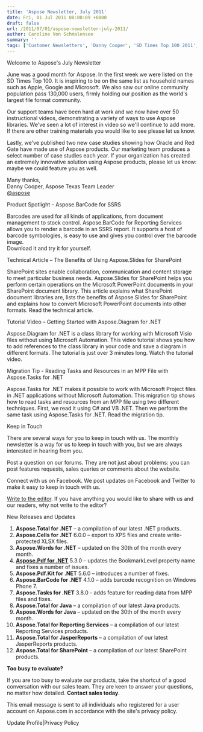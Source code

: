 ```yaml
---
title: 'Aspose Newsletter, July 2011'
date: Fri, 01 Jul 2011 08:00:09 +0000
draft: false
url: /2011/07/01/aspose-newsletter-july-2011/
author: Caroline Von Schmalensee
summary: ''
tags: ['Customer Newsletters', 'Danny Cooper', 'SD Times Top 100 2011', 'awards', 'migration tip', 'technical article', 'video tutorial']
---
```


Welcome to Aspose's July Newsletter

June was a good month for Aspose. In the first week we were listed on the SD Times Top 100. It is inspiring to be on the same list as household names such as Apple, Google and Microsoft. We also saw our online community population pass 130,000 users, firmly holding our position as the world's largest file format community.

Our support teams have been hard at work and we now have over 50 instructional videos, demonstrating a variety of ways to use Aspose libraries. We've seen a lot of interest in video so we'll continue to add more. If there are other training materials you would like to see please let us know.

Lastly, we've published two new case studies showing how Oracle and Red Gate have made use of Aspose products. Our marketing team produces a select number of case studies each year. If your organization has created an extremely innovative solution using Aspose products, please let us know: maybe we could feature you as well.

Many thanks,  
Danny Cooper, Aspose Texas Team Leader  
[@aspose][1]

Product Spotlight – Aspose.BarCode for SSRS

Barcodes are used for all kinds of applications, from document management to stock control. Aspose.BarCode for Reporting Services allows you to render a barcode in an SSRS report. It supports a host of barcode symbologies, is easy to use and gives you control over the barcode image.  
Download it and try it for yourself.

Technical Article – The Benefits of Using Aspose.Slides for SharePoint

SharePoint sites enable collaboration, communication and content storage to meet particular business needs. Aspose.Slides for SharePoint helps you perform certain operations on the Microsoft PowerPoint documents in your SharePoint document library. This article explains what SharePoint document libraries are, lists the benefits of Aspose.Slides for SharePoint and explains how to convert Microsoft PowerPoint documents into other formats. Read the technical article.

Tutorial Video – Getting Started with Aspose.Diagram for .NET

Aspose.Diagram for .NET is a class library for working with Microsoft Visio files without using Microsoft Automation. This video tutorial shows you how to add references to the class library in your code and save a diagram in different formats. The tutorial is just over 3 minutes long. Watch the tutorial video.

Migration Tip - Reading Tasks and Resources in an MPP File with Aspose.Tasks for .NET

Aspose.Tasks for .NET makes it possible to work with Microsoft Project files in .NET applications without Microsoft Automation. This migration tip shows how to read tasks and resources from an MPP file using two different techniques. First, we read it using C# and VB .NET. Then we perform the same task using Aspose.Tasks for .NET. Read the migration tip.

Keep in Touch

There are several ways for you to keep in touch with us. The monthly newsletter is a way for us to keep in touch with you, but we are always interested in hearing from you.

Post a question on our forums. They are not just about problems: you can post features requests, sales queries or comments about the website.

Connect with us on Facebook. We post updates on Facebook and Twitter to make it easy to keep in touch with us.

[Write to the editor][2]. If you have anything you would like to share with us and our readers, why not write to the editor?

New Releases and Updates

1.  **Aspose.Total for .NET** – a compilation of our latest .NET products.
2.  **Aspose.Cells for .NET** 6.0.0 – export to XPS files and create write-protected XLSX files.
3.  **Aspose.Words for .NET** – updated on the 30th of the month every month.
4.  [**Aspose.Pdf for .NET**][3] 5.3.0 – updates the BookmarkLevel property name and fixes a number of issues.
5.  **Aspose.Pdf.Kit for .NET** 5.6.0 – introduces a number of fixes.
6.  **Aspose.BarCode for .NET** 4.1.0 – adds barcode recognition on Windows Phone 7.
7.  **Aspose.Tasks for .NET** 3.8.0 - adds feature for reading data from MPP files and fixes.
8.  **Aspose.Total for Java** – a compilation of our latest Java products.
9.  **Aspose.Words for Java** – updated on the 30th of the month every month.
10.  **Aspose.Total for Reporting Services** – a compilation of our latest Reporting Services products.
11.  **Aspose.Total for JasperReports** – a compilation of our latest JasperReports products.
12.  **Aspose.Total for SharePoint** – a compilation of our latest SharePoint products.

**Too busy to evaluate?**

If you are too busy to evaluate our products, take the shortcut of a good conversation with our sales team. They are keen to answer your questions, no matter how detailed. **Contact sales today**.

This email message is sent to all individuals who registered for a user account on Aspose.com in accordance with the site's privacy policy.   
  
Update Profile|Privacy Policy




[1]: http://twitter.com/#!/aspose
[2]: mailto:editors@aspose.com
[3]: https://docs.aspose.com/display/cellsjava/Home




